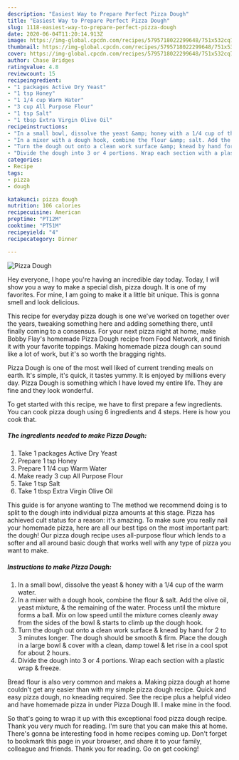 ```yaml
---
description: "Easiest Way to Prepare Perfect Pizza Dough"
title: "Easiest Way to Prepare Perfect Pizza Dough"
slug: 1118-easiest-way-to-prepare-perfect-pizza-dough
date: 2020-06-04T11:20:14.913Z
image: https://img-global.cpcdn.com/recipes/5795718022299648/751x532cq70/pizza-dough-recipe-main-photo.jpg
thumbnail: https://img-global.cpcdn.com/recipes/5795718022299648/751x532cq70/pizza-dough-recipe-main-photo.jpg
cover: https://img-global.cpcdn.com/recipes/5795718022299648/751x532cq70/pizza-dough-recipe-main-photo.jpg
author: Chase Bridges
ratingvalue: 4.8
reviewcount: 15
recipeingredient:
- "1 packages Active Dry Yeast"
- "1 tsp Honey"
- "1 1/4 cup Warm Water"
- "3 cup All Purpose Flour"
- "1 tsp Salt"
- "1 tbsp Extra Virgin Olive Oil"
recipeinstructions:
- "In a small bowl, dissolve the yeast &amp; honey with a 1/4 cup of the warm water."
- "In a mixer with a dough hook, combine the flour &amp; salt. Add the olive oil, yeast mixture, &amp; the remaining of the water. Process until the mixture forms a ball. Mix on low speed until the mixture comes cleanly away from the sides of the bowl &amp; starts to climb up the dough hook."
- "Turn the dough out onto a clean work surface &amp; knead by hand for 2 to 3 minutes longer. The dough should be smooth &amp; firm. Place the dough in a large bowl &amp; cover with a clean, damp towel &amp; let rise in a cool spot for about 2 hours."
- "Divide the dough into 3 or 4 portions. Wrap each section with a plastic wrap &amp; freeze."
categories:
- Recipe
tags:
- pizza
- dough

katakunci: pizza dough 
nutrition: 106 calories
recipecuisine: American
preptime: "PT12M"
cooktime: "PT51M"
recipeyield: "4"
recipecategory: Dinner

---
```



![Pizza Dough](https://img-global.cpcdn.com/recipes/5795718022299648/751x532cq70/pizza-dough-recipe-main-photo.jpg)

Hey everyone, I hope you're having an incredible day today. Today, I will show you a way to make a special dish, pizza dough. It is one of my favorites. For mine, I am going to make it a little bit unique. This is gonna smell and look delicious.

This recipe for everyday pizza dough is one we&#39;ve worked on together over the years, tweaking something here and adding something there, until finally coming to a consensus. For your next pizza night at home, make Bobby Flay&#39;s homemade Pizza Dough recipe from Food Network, and finish it with your favorite toppings. Making homemade pizza dough can sound like a lot of work, but it&#39;s so worth the bragging rights.

Pizza Dough is one of the most well liked of current trending meals on earth. It's simple, it's quick, it tastes yummy. It is enjoyed by millions every day. Pizza Dough is something which I have loved my entire life. They are fine and they look wonderful.


To get started with this recipe, we have to first prepare a few ingredients. You can cook pizza dough using 6 ingredients and 4 steps. Here is how you cook that.

<!--inarticleads1-->

##### The ingredients needed to make Pizza Dough:

1. Take 1 packages Active Dry Yeast
1. Prepare 1 tsp Honey
1. Prepare 1 1/4 cup Warm Water
1. Make ready 3 cup All Purpose Flour
1. Take 1 tsp Salt
1. Take 1 tbsp Extra Virgin Olive Oil


This guide is for anyone wanting to The method we recommend doing is to split to the dough into individual pizza amounts at this stage. Pizza has achieved cult status for a reason: it&#39;s amazing. To make sure you really nail your homemade pizza, here are all our best tips on the most important part: the dough! Our pizza dough recipe uses all-purpose flour which lends to a softer and all around basic dough that works well with any type of pizza you want to make. 

<!--inarticleads2-->

##### Instructions to make Pizza Dough:

1. In a small bowl, dissolve the yeast &amp; honey with a 1/4 cup of the warm water.
1. In a mixer with a dough hook, combine the flour &amp; salt. Add the olive oil, yeast mixture, &amp; the remaining of the water. Process until the mixture forms a ball. Mix on low speed until the mixture comes cleanly away from the sides of the bowl &amp; starts to climb up the dough hook.
1. Turn the dough out onto a clean work surface &amp; knead by hand for 2 to 3 minutes longer. The dough should be smooth &amp; firm. Place the dough in a large bowl &amp; cover with a clean, damp towel &amp; let rise in a cool spot for about 2 hours.
1. Divide the dough into 3 or 4 portions. Wrap each section with a plastic wrap &amp; freeze.


Bread flour is also very common and makes a. Making pizza dough at home couldn&#39;t get any easier than with my simple pizza dough recipe. Quick and easy pizza dough, no kneading required. See the recipe plus a helpful video and have homemade pizza in under Pizza Dough III. I make mine in the food. 

So that's going to wrap it up with this exceptional food pizza dough recipe. Thank you very much for reading. I'm sure that you can make this at home. There's gonna be interesting food in home recipes coming up. Don't forget to bookmark this page in your browser, and share it to your family, colleague and friends. Thank you for reading. Go on get cooking!
